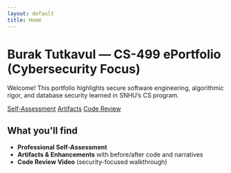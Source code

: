 ```yaml
---
layout: default
title: Home
---
```


# Burak Tutkavul — CS-499 ePortfolio (Cybersecurity Focus)

Welcome! This portfolio highlights secure software engineering, algorithmic rigor, and database security learned in SNHU’s CS program.

<div class="btn-row">
  <a class="btn" href="/self-assessment">Self-Assessment</a>
  <a class="btn" href="/artifacts">Artifacts</a>
  <a class="btn" href="/code-review">Code Review</a>
</div>

## What you'll find
- **Professional Self-Assessment**
- **Artifacts & Enhancements** with before/after code and narratives
- **Code Review Video** (security-focused walkthrough)
